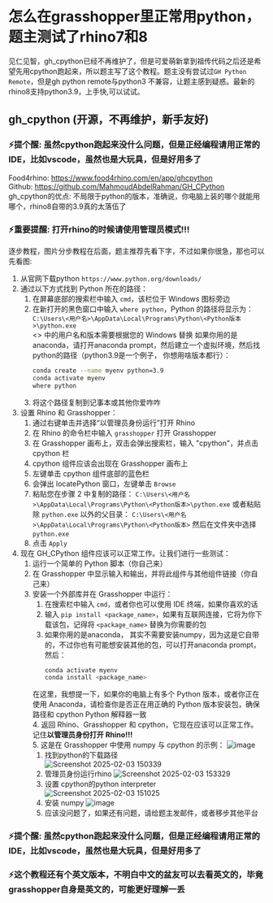 # 怎么在grasshopper里正常用python，题主测试了rhino7和8
见仁见智，gh_cpython已经不再维护了，但是可爱萌新拿到祖传代码之后还是希望先用cpython跑起来，所以题主写了这个教程。题主没有尝试过`GH Python Remote`，但是gh python remote与python3 不兼容，让题主感到疑惑。最新的rhino8支持python3.9，上手快,可以试试。
## gh_cpython (开源，不再维护，新手友好)
### ⚡提个醒: 虽然cpython跑起来没什么问题，但是正经编程请用正常的IDE，比如vscode，虽然也是大玩具，但是好用多了
Food4rhino: https://www.food4rhino.com/en/app/ghcpython  
Github: https://github.com/MahmoudAbdelRahman/GH_CPython  
gh_cpython的优点: 不局限于python的版本，准确说，你电脑上装的哪个就能用哪个，rhino8自带的3.9真的太落伍了 
### ⚡重要提醒: **打开rhino的时候请使用管理员模式!!!**  
逐步教程，图片分步教程在后面，题主推荐先看下字，不过如果你很急，那也可以先看图:
1. 从官网下载python `https://www.python.org/downloads/`
2. 通过以下方式找到 Python 所在的路径：
   1. 在屏幕底部的搜索栏中输入 `cmd`，该栏位于 Windows 图标旁边
   2. 在新打开的黑色窗口中输入 `where python`，Python 的路径将显示为：  
      `C:\Users\<用户名>\AppData\Local\Programs\Python\<Python版本>\python.exe`  
      <> 中的用户名和版本需要根据您的 Windows 替换
      如果你用的是anaconda，请打开anaconda prompt，然后建立一个虚拟环境，然后找python的路径（python3.9是一个例子， 你想用啥版本都行）：
      ```bash
      conda create --name myenv python=3.9 
      conda activate myenv
      where python    
   3. 将这个路径复制到记事本或其他你爱咋咋
3. 设置 Rhino 和 Grasshopper：
   1. 通过右键单击并选择“以管理员身份运行”打开 Rhino
   2. 在 Rhino 的命令栏中输入 `grasshopper` 打开 Grasshopper
   3. 在 Grasshopper 画布上，双击会弹出搜索栏，输入 "cpython"，并点击 cpython 栏
   4. cpython 组件应该会出现在 Grasshopper 画布上
   5. 左键单击 cpython 组件底部的蓝色栏
   6. 会弹出 locatePython 窗口，左键单击 `Browse`
   7. 粘贴您在步骤 2 中复制的路径：
       `C:\Users\<用户名>\AppData\Local\Programs\Python\<Python版本>\python.exe`
       或者粘贴除 `python.exe` 以外的父目录：
       `C:\Users\<用户名>\AppData\Local\Programs\Python\<Python版本>` 然后在文件夹中选择 `python.exe`
   8. 点击 `Apply`
4. 现在 GH_CPython 组件应该可以正常工作。让我们进行一些测试：
   1. 运行一个简单的 Python 脚本（你自己来）
   2. 在 Grasshopper 中显示输入和输出，并将此组件与其他组件链接（你自己来）
   3. 安装一个外部库并在 Grasshopper 中运行：
      1. 在搜索栏中输入 `cmd`，或者你也可以使用 IDE 终端，如果你喜欢的话
      2. 输入 `pip install <package_name>`，如果有互联网连接，它将为你下载该包，记得将 `<package_name>` 替换为你需要的包
      3. 如果你用的是anaconda， 其实不需要安装numpy，因为这是它自带的，不过你也有可能想安装其他的包，可以打开anaconda prompt，然后：
         ```bash
         conda activate myenv
         conda install <package_name>  
      在这里，我想提一下，如果你的电脑上有多个 Python 版本，或者你正在使用 Anaconda，请检查你是否正在用正确的 Python 版本安装包，确保路径和 cpython Python 解释器一致  
      4. 返回 Rhino、Grasshopper 和 cpython，它现在应该可以正常工作。记住**以管理员身份打开 Rhino!!!**  
      5. 这是在 Grasshopper 中使用 numpy 与 cpython 的示例：
      ![image](https://github.com/user-attachments/assets/f41026f6-d778-4f89-9e93-5267686d6612)  
      1. 找到python的下载路径  
      ![Screenshot 2025-02-03 150339](https://github.com/user-attachments/assets/d259c688-88cd-41e1-b490-139d650b2b61)  
      2. 管理员身份运行rhino
      ![Screenshot 2025-02-03 153329](https://github.com/user-attachments/assets/f62f371f-823b-4409-af91-86e3fe27d324)  
      3. 设置 cpython的python interpreter
      ![Screenshot 2025-02-03 151025](https://github.com/user-attachments/assets/6871cdf3-850f-476d-82d2-09cb27379547)
      4. 安装 numpy
      ![image](https://github.com/user-attachments/assets/135b29e2-84e2-498f-9e85-9a59a59c3dd6)
      5. 应该没问题了，如果还有问题，请给题主发邮件，或者移步其他平台
### ⚡提个醒: 虽然cpython跑起来没什么问题，但是正经编程请用正常的IDE，比如vscode，虽然也是大玩具，但是好用多了
### ⚡这个教程还有个英文版本，不明白中文的盆友可以去看英文的，毕竟grasshopper自身是英文的，可能更好理解一丢





      
